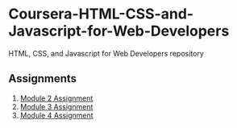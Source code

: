 # Coursera-HTML-CSS-and-Javascript-for-Web-Developers
HTML, CSS, and Javascript for Web Developers repository

## Assignments

1. [Module 2 Assignment](https://maximsaveliev.github.io/Coursera-HTML-CSS-and-Javascript-for-Web-Developers/module2_solution/)
2. [Module 3 Assignment](https://maximsaveliev.github.io/Coursera-HTML-CSS-and-Javascript-for-Web-Developers/module3_solution/)
3. [Module 4 Assignment](https://maximsaveliev.github.io/Coursera-HTML-CSS-and-Javascript-for-Web-Developers/module4_solution/)

